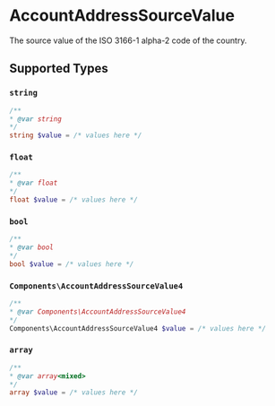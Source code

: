 # AccountAddressSourceValue

The source value of the ISO 3166-1 alpha-2 code of the country.


## Supported Types

### `string`

```php
/**
* @var string
*/
string $value = /* values here */
```

### `float`

```php
/**
* @var float
*/
float $value = /* values here */
```

### `bool`

```php
/**
* @var bool
*/
bool $value = /* values here */
```

### `Components\AccountAddressSourceValue4`

```php
/**
* @var Components\AccountAddressSourceValue4
*/
Components\AccountAddressSourceValue4 $value = /* values here */
```

### `array`

```php
/**
* @var array<mixed>
*/
array $value = /* values here */
```

